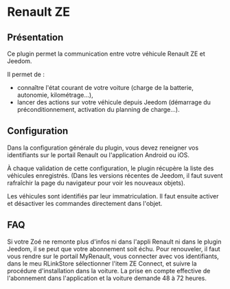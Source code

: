 # Renault ZE

## Présentation

Ce plugin permet la communication entre votre véhicule Renault ZE et Jeedom.

Il permet de :

- connaître l'état courant de votre voiture (charge de la batterie, autonomie, kilométrage...),
- lancer des actions sur votre véhicule depuis Jeedom (démarrage du préconditionnement, activation du planning de charge...).

## Configuration

Dans la configuration générale du plugin, vous devez reneigner vos identifiants sur le portail Renault ou l'application Android ou iOS.

À chaque validation de cette configuration, le plugin récupère la liste des véhicules enregistrés. (Dans les versions récentes de Jeedom, il faut suvent rafraîchir la page du navigateur pour voir les nouveaux objets).

Les véhicules sont identifiés par leur immatriculation. Il faut ensuite activer et désactiver les commandes directement dans l'objet.

## FAQ

Si votre Zoé ne remonte plus d'infos ni dans l'appli Renault ni dans le plugin Jeedom, il se peut que votre abonnement soit échu. Pour renouveler, il faut vous rendre sur le portail MyRenault, vous connecter avec vos identifiants, dans le meu RLinkStore sélectionner l'item ZE Connect, et suivre la procédure d'installation dans la voiture. La prise en compte effective de l'abonnement dans l'application et la voiture demande 48 à 72 heures. 
